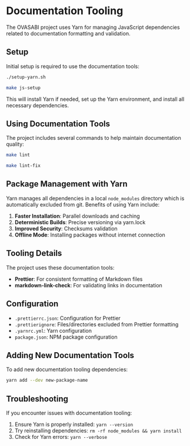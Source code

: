 # Documentation Tooling

The OVASABI project uses Yarn for managing JavaScript dependencies related to documentation
formatting and validation.

## Setup

Initial setup is required to use the documentation tools:

```bash
./setup-yarn.sh

make js-setup
```

This will install Yarn if needed, set up the Yarn environment, and install all necessary
dependencies.

## Using Documentation Tools

The project includes several commands to help maintain documentation quality:

```bash
make lint

make lint-fix
```

## Package Management with Yarn

Yarn manages all dependencies in a local `node_modules` directory which is automatically excluded
from git. Benefits of using Yarn include:

1. **Faster Installation**: Parallel downloads and caching
2. **Deterministic Builds**: Precise versioning via yarn.lock
3. **Improved Security**: Checksums validation
4. **Offline Mode**: Installing packages without internet connection

## Tooling Details

The project uses these documentation tools:

- **Prettier**: For consistent formatting of Markdown files
- **markdown-link-check**: For validating links in documentation

## Configuration

- `.prettierrc.json`: Configuration for Prettier
- `.prettierignore`: Files/directories excluded from Prettier formatting
- `.yarnrc.yml`: Yarn configuration
- `package.json`: NPM package configuration

## Adding New Documentation Tools

To add new documentation tooling dependencies:

```bash
yarn add --dev new-package-name
```

## Troubleshooting

If you encounter issues with documentation tooling:

1. Ensure Yarn is properly installed: `yarn --version`
2. Try reinstalling dependencies: `rm -rf node_modules && yarn install`
3. Check for Yarn errors: `yarn --verbose`
